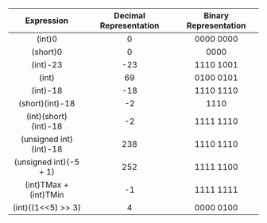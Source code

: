 | Expression   			| Decimal Representation | Binary Representation  |
| :-------------------: |:----------------------:| :---------------------:|
|(int)0					| 0						 | 0000 0000			  |
|(short)0				| 0						 | 0000					  |
|(int)-23				| -23				     | 1110 1001			  |
|(int)					| 69				   	 | 0100 0101			  |
|(int)-18				| -18					 | 1110 1110			  |
|(short)(int)-18		| -2	  				 | 1110     			  |
|(int)(short)(int)-18	| -2	  				 | 1111 1110 			  |
|(unsigned int)(int)-18	| 238	  				 | 1110 1110			  |
|(unsigned int)(-5 + 1)	| 252	  				 | 1111 1100    		  |
|(int)TMax + (int)TMin	| -1	  				 | 1111 1111    		  |
|(int)((1<<5) >> 3)		| 4		  				 | 0000 0100			  |
